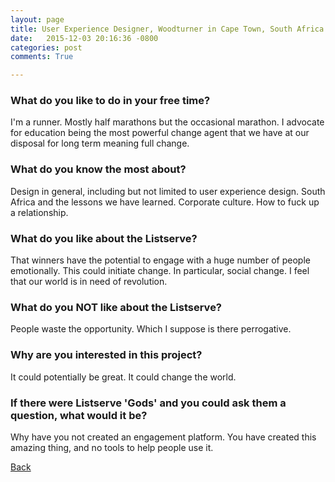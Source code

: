 ```yaml
---
layout: page
title: User Experience Designer, Woodturner in Cape Town, South Africa - 39
date:   2015-12-03 20:16:36 -0800
categories: post
comments: True

---
```


### What do you like to do in your free time?
<p>I'm a runner. Mostly half marathons but the occasional marathon. I advocate for education being the most powerful change agent that we have at our disposal for long term meaning full change. </p>

### What do you know the most about?
<p>Design in general, including but not limited to user experience design. South Africa and the lessons we have learned. Corporate culture. How to fuck up a relationship. </p>

### What do you like about the Listserve?
<p>That winners have the potential to engage with a huge number of people emotionally. This could initiate change. In particular, social change. I feel that our world is in need of revolution.</p>

### What do you NOT like about the Listserve?
<p>People waste the opportunity. Which I suppose is there perrogative.</p>

### Why are you interested in this project?
<p>It could potentially be great. It could change the world.</p>

### If there were Listserve 'Gods' and you could ask them a question, what would it be?
<p>Why have you not created an engagement platform. You have created this amazing thing, and no tools to help people use it.</p>

[Back][1]

[1]: /responders/all